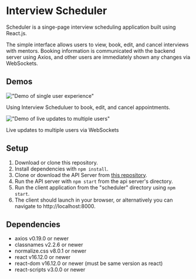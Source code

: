 # Interview Scheduler

Scheduler is a singe-page interview scheduling application built using React.js.

The simple interface allows users to view, book, edit, and cancel interviews with mentors. Booking information is communicated with the backend server using Axios, and other users are immediately shown any changes via WebSockets.

## Demos

!["Demo of single user experience"](https://github.com/m-wardle/scheduler/blob/master/public/images/Basic%20Use.gif?raw=true)

Using Interview Scheduluer to book, edit, and cancel appointments.

!["Demo of live updates to multiple users"](https://github.com/m-wardle/scheduler/blob/master/public/images/Websocket%20Use.gif?raw=true)

Live updates to multiple users via WebSockets

## Setup

1. Download or clone this repository.
2. Install dependencies with `npm install`.
3. Clone or download the API Server from [this repository](https://github.com/m-wardle/scheduler-api).
4. Run the API server with `npm start` from the api server's directory.
5. Run the client application from the "scheduler" directory using `npm start`.
6. The client should launch in your browser, or alternatively you can navigate to http://localhost:8000.

## Dependencies

- axios v0.19.0 or newer
- classnames v2.2.6 or newer
- normalize.css v8.0.1 or newer
- react v16.12.0 or newer
- react-dom v16.12.0 or newer (must be same version as react)
- react-scripts v3.0.0 or newer

